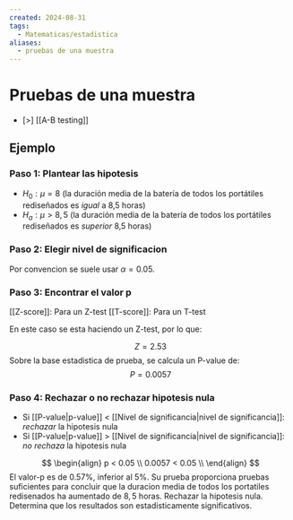 ```yaml
---
created: 2024-08-31
tags:
  - Matematicas/estadistica
aliases:
  - pruebas de una muestra
---
```

# Pruebas de una muestra
- [>] [[A-B testing]]
## Ejemplo
### Paso 1: Plantear las hipotesis
- $H_{0}: \mu = 8$ (la duración media de la batería de todos los portátiles rediseñados es *igual* a 8,5 horas)
- $H_{a}: \mu > 8,5$ (la duración media de la batería de todos los portátiles rediseñados es *superior* 8,5 horas)
### Paso 2: Elegir nivel de significacion
Por convencion se suele usar $\alpha = 0.05$. 

### Paso 3: Encontrar el valor p

[[Z-score]]: Para un Z-test
[[T-score]]: Para un T-test

En este caso se esta haciendo un Z-test, por lo que:

$$
Z = 2.53
$$
Sobre la base estadistica de prueba, se calcula un P-value de:
$$
P = 0.0057
$$
### Paso 4: Rechazar o no rechazar hipotesis nula
- Si [[P-value|p-value]] < [[Nivel de significancia|nivel de significancia]]: *rechazar* la hipotesis nula
- Si [[P-value|p-value]] > [[Nivel de significancia|nivel de significancia]]: *no rechaza* la hipotesis nula

$$
\begin{align}
p < 0.05 \\
0.0057 < 0.05 \\
\end{align}
$$
El valor-p es de $0.57\%$, inferior al $5\%$. Su prueba proporciona pruebas suficientes para concluir que la duracion media de todos los portatiles redisenados ha aumentado de $8,5$ horas. Rechazar la hipotesis nula. Determina que los resultados son estadisticamente significativos.